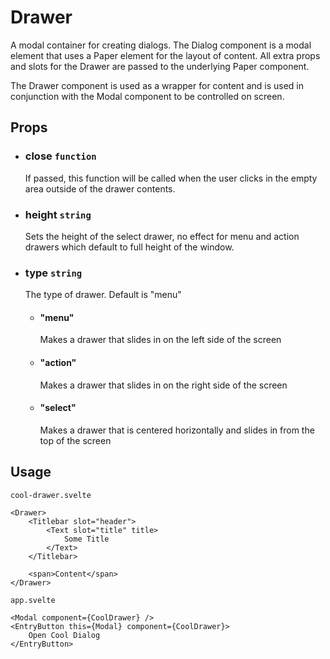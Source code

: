 # Drawer

A modal container for creating dialogs. The Dialog component is a modal
element that uses a Paper element for the layout of content. All extra props
and slots for the Drawer are passed to the underlying Paper component.

The Drawer component is used as a wrapper for content and is used in
conjunction with the Modal component to be controlled on screen.

## Props
- ### close `function`
    If passed, this function will be called when the user clicks in the
    empty area outside of the drawer contents.
- ### height `string`
    Sets the height of the select drawer, no effect for menu and action
    drawers which default to full height of the window.
- ### type `string`
    The type of drawer. Default is "menu"
    - #### "menu"
        Makes a drawer that slides in on the left side of the screen
    - #### "action"
        Makes a drawer that slides in on the right side of the screen
    - #### "select"
        Makes a drawer that is centered horizontally and slides in from
        the top of the screen

## Usage
`cool-drawer.svelte`
```svelte
<Drawer>
    <Titlebar slot="header">
        <Text slot="title" title>
            Some Title
        </Text>
    </Titlebar>

    <span>Content</span>
</Drawer>
```

`app.svelte`
```svelte
<Modal component={CoolDrawer} />
<EntryButton this={Modal} component={CoolDrawer}>
    Open Cool Dialog
</EntryButton>
```

